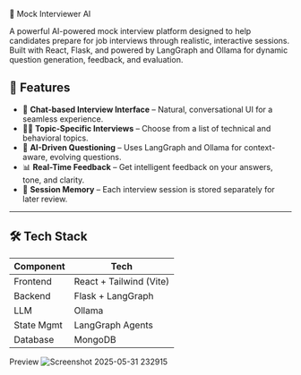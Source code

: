 🧠 Mock Interviewer AI

A powerful AI-powered mock interview platform designed to help candidates prepare for job interviews through realistic, interactive sessions. Built with React, Flask, and powered by LangGraph and Ollama for dynamic question generation, feedback, and evaluation.

## 🚀 Features

- 💬 **Chat-based Interview Interface** – Natural, conversational UI for a seamless experience.
- 🧑‍💻 **Topic-Specific Interviews** – Choose from a list of technical and behavioral topics.
- 🤖 **AI-Driven Questioning** – Uses LangGraph and Ollama for context-aware, evolving questions.
- 📊 **Real-Time Feedback** – Get intelligent feedback on your answers, tone, and clarity.
- 🧠 **Session Memory** – Each interview session is stored separately for later review.

---

## 🛠️ Tech Stack

| Component   | Tech                     |
|-------------|--------------------------|
| Frontend    | React + Tailwind (Vite)  |
| Backend     | Flask + LangGraph        |
| LLM         | Ollama                   |
| State Mgmt  | LangGraph Agents         |
| Database    | MongoDB                  |

Preview
![Screenshot 2025-05-31 232915](https://github.com/user-attachments/assets/eb1258bc-7c38-4227-823f-63c7b00c998c)


